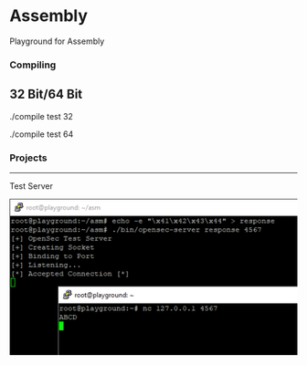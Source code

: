 # Assembly
Playground for Assembly

### Compiling

32 Bit/64 Bit
---
./compile test 32

./compile test 64


### Projects
---
Test Server

![alt text](https://github.com/CyberMinivan/asm/raw/master/opensec-server-dir/img/OpenSecServer.PNG "OpenSec Test Server")
